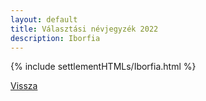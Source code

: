 ```yaml
---
layout: default
title: Választási névjegyzék 2022
description: Iborfia
---
```


{% include settlementHTMLs/Iborfia.html %}

[Vissza](../)